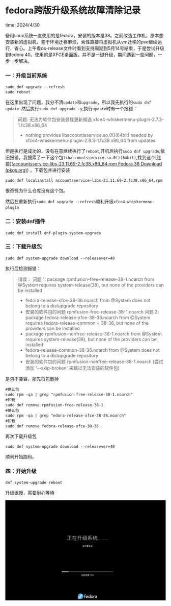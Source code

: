 # fedora跨版升级系统故障清除记录

time: 2024/4/30

  备用linux系统一直使用的是fedora，安装的版本是38。之前改造工作机，原本想安装新的虚拟机，鉴于环境迁移麻烦，索性直接将虚拟机从vm迁移的pve继续运行，省心。上午看os-release文件时看到支持周期到5月14号结束，于是尝试升级到fedora 40。使用的是XFCE桌面版，并不是一键升级，期间遇到一些问题，一步一步解决。

### 一：升级当前系统

```shell
sudo dnf upgrade --refresh
sudo reboot
```

在这里出现了问题，我分不清`update`和`upgrade`，所以我先执行的`sudo dnf update `然后执行`sudo dnf upgrade -y`,执行`update`时有一个报错：

>  问题: 无法为软件包安装最佳更新候选 xfce4-whiskermenu-plugin-2.7.3-1.fc38.x86_64
>
>   - nothing provides libaccountsservice.so.0()(64bit) needed by xfce4-whiskermenu-plugin-2.8.3-1.fc38.x86_64 from updates

但是执行是成功的，没有在意继续执行了`reboot`,开机后执行`sudo dnf upgrade`,依旧报错，我搜索了一下这个包`libaccountsservice.so.0()(64bit)`,找到这个[连接]([accountsservice-libs-23.11.69-2.fc38.x86_64.rpm Fedora 38 Download (pkgs.org)](https://fedora.pkgs.org/38/fedora-x86_64/accountsservice-libs-23.11.69-2.fc38.x86_64.rpm.html)) ，下载包并进行安装

```shell
sudo dnf localinstall accountsservice-libs-23.11.69-2.fc38.x86_64.rpm
```

很奇怪为什么仓库没有这个包。

然后在重新执行`sudo dnf upgrade --refresh`顺利升级`xfce4-whiskermenu-plugin`

### 二：安装dnf插件

```shell
sudo dnf install dnf-plugin-system-upgrade
```

### 三：下载升级包

```shell
sudo dnf system-upgrade download --releasever=40
```

执行后检测报错：

> 错误：
>  问题 1: package rpmfusion-free-release-38-1.noarch from @System requires system-release(38), but none of the providers can be installed
>   - fedora-release-xfce-38-36.noarch from @System  does not belong to a distupgrade repository
>   - 安装的软件包的问题 rpmfusion-free-release-38-1.noarch
>  问题 2: package fedora-release-xfce-38-36.noarch from @System requires fedora-release-common = 38-36, but none of the providers can be installed
>   - package rpmfusion-nonfree-release-38-1.noarch from @System requires system-release(38), but none of the providers can be installed
>   - fedora-release-common-38-36.noarch from @System  does not belong to a distupgrade repository
>   - 安装的软件包的问题 rpmfusion-nonfree-release-38-1.noarch
> (尝试添加 '--skip-broken' 来跳过无法安装的软件包)

是包不兼容，那先将包删掉

```shell
#确认包
sudo rpm -qa | grep "rpmfusion-free-release-38-1.noarch"
#卸载
sudo dnf remove rpmfusion-free-release-38-1
#确认包
sudo rpm -qa | grep "edora-release-xfce-38-36.noarch"
#卸载
sudo dnf remove fedora-release-xfce-38-36
```

再次下载升级包

```shell
sudo dnf system-upgrade download --releasever=40
```

顺利开始跑码。

### 四：开始升级

```shell
dnf system-upgrade reboot
```

升级很慢，需要耐心等待

![image-20240429165210289](./typora-user-images/image-20240429165210289.png)
